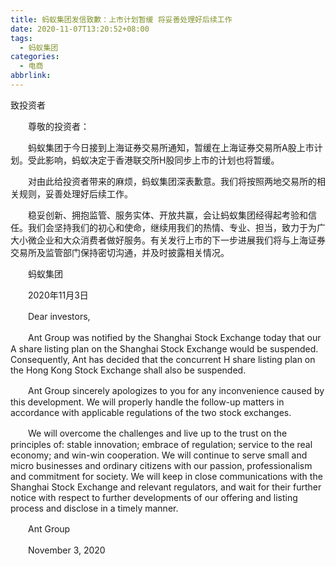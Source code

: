 ```yaml
---
title: 蚂蚁集团发信致歉：上市计划暂缓 将妥善处理好后续工作
date: 2020-11-07T13:20:52+08:00
tags:
  - 蚂蚁集团
categories:
  - 电商
abbrlink:
---
```


致投资者

　　尊敬的投资者：

　　蚂蚁集团于今日接到上海证券交易所通知，暂缓在上海证券交易所A股上市计划。受此影响，蚂蚁决定于香港联交所H股同步上市的计划也将暂缓。

　　对由此给投资者带来的麻烦，蚂蚁集团深表歉意。我们将按照两地交易所的相关规则，妥善处理好后续工作。

　　稳妥创新、拥抱监管、服务实体、开放共赢，会让蚂蚁集团经得起考验和信任。我们会坚持我们的初心和使命，继续用我们的热情、专业、担当，致力于为广大小微企业和大众消费者做好服务。有关发行上市的下一步进展我们将与上海证券交易所及监管部门保持密切沟通，并及时披露相关情况。

　　蚂蚁集团

　　2020年11月3日

　　Dear investors,

　　Ant Group was notified by the Shanghai Stock Exchange today that our A share listing plan on the Shanghai Stock Exchange would be suspended. Consequently, Ant has decided that the concurrent H share listing plan on the Hong Kong Stock Exchange shall also be suspended.

　　Ant Group sincerely apologizes to you for any inconvenience caused by this development. We will properly handle the follow-up matters in accordance with applicable regulations of the two stock exchanges.

　　We will overcome the challenges and live up to the trust on the principles of: stable innovation; embrace of regulation; service to the real economy; and win-win cooperation. We will continue to serve small and micro businesses and ordinary citizens with our passion, professionalism and commitment for society. We will keep in close communications with the Shanghai Stock Exchange and relevant regulators, and wait for their further notice with respect to further developments of our offering and listing process and disclose in a timely manner.

　　Ant Group

　　November 3, 2020